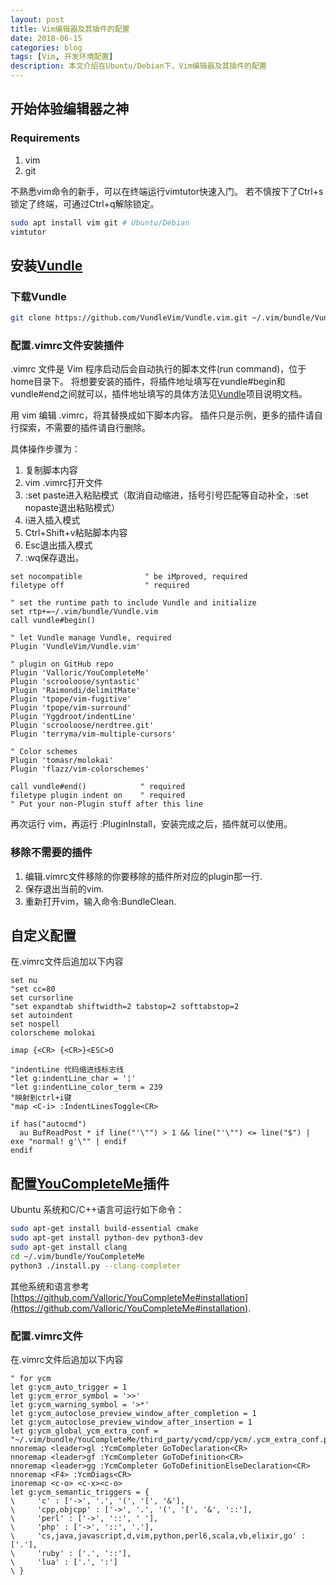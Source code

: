 ```yaml
---
layout: post
title: Vim编辑器及其插件的配置
date: 2018-06-15
categories: blog
tags: [Vim, 开发环境配置]
description: 本文介绍在Ubuntu/Debian下，Vim编辑器及其插件的配置
---
```


## 开始体验编辑器之神
### Requirements
1. vim
2. git

不熟悉vim命令的新手，可以在终端运行vimtutor快速入门。
若不慎按下了Ctrl+s锁定了终端，可通过Ctrl+q解除锁定。

```bash
sudo apt install vim git # Ubuntu/Debian
vimtutor
```

## 安装[Vundle](https://github.com/VundleVim/Vundle.vim)

### 下载Vundle
```bash
git clone https://github.com/VundleVim/Vundle.vim.git ~/.vim/bundle/Vundle.vim
```

### 配置.vimrc文件安装插件
.vimrc 文件是 Vim 程序启动后会自动执行的脚本文件(run command)，位于home目录下。
将想要安装的插件，将插件地址填写在vundle#begin和vundle#end之间就可以，插件地址填写的具体方法见[Vundle](https://github.com/VundleVim/Vundle.vim)项目说明文档。

用 vim 编辑 .vimrc，将其替换成如下脚本内容。
插件只是示例，更多的插件请自行探索，不需要的插件请自行删除。

具体操作步骤为：
1. 复制脚本内容
2. vim .vimrc打开文件
3. :set paste进入粘贴模式（取消自动缩进，括号引号匹配等自动补全，:set nopaste退出粘贴模式）
4. i进入插入模式
5. Ctrl+Shift+v粘贴脚本内容
6. Esc退出插入模式
7. :wq保存退出。

```vim
set nocompatible              " be iMproved, required
filetype off                  " required

" set the runtime path to include Vundle and initialize
set rtp+=~/.vim/bundle/Vundle.vim
call vundle#begin()

" let Vundle manage Vundle, required
Plugin 'VundleVim/Vundle.vim'

" plugin on GitHub repo
Plugin 'Valloric/YouCompleteMe'
Plugin 'scrooloose/syntastic'
Plugin 'Raimondi/delimitMate'
Plugin 'tpope/vim-fugitive'
Plugin 'tpope/vim-surround'
Plugin 'Yggdroot/indentLine' 
Plugin 'scrooloose/nerdtree.git'
Plugin 'terryma/vim-multiple-cursors'

" Color schemes
Plugin 'tomasr/molokai'
Plugin 'flazz/vim-colorschemes'

call vundle#end()            " required
filetype plugin indent on    " required
" Put your non-Plugin stuff after this line
```
再次运行 vim，再运行 :PluginInstall，安装完成之后，插件就可以使用。

### 移除不需要的插件
1. 编辑.vimrc文件移除的你要移除的插件所对应的plugin那一行.
2. 保存退出当前的vim.
3. 重新打开vim，输入命令:BundleClean.

## 自定义配置
在.vimrc文件后追加以下内容
```vim
set nu
"set cc=80
set cursorline
"set expandtab shiftwidth=2 tabstop=2 softtabstop=2
set autoindent
set nospell
colorscheme molokai

imap {<CR> {<CR>}<ESC>O

"indentLine 代码缩进线标志线
"let g:indentLine_char = '¦' 
"let g:indentLine_color_term = 239 
"映射到ctrl+i键 
"map <C-i> :IndentLinesToggle<CR> 

if has("autocmd")
  au BufReadPost * if line("'\"") > 1 && line("'\"") <= line("$") | exe "normal! g'\"" | endif
endif
```

## 配置[YouCompleteMe](https://github.com/Valloric/YouCompleteMe)插件

Ubuntu 系统和C/C++语言可运行如下命令：

```bash
sudo apt-get install build-essential cmake
sudo apt-get install python-dev python3-dev
sudo apt-get install clang
cd ~/.vim/bundle/YouCompleteMe
python3 ./install.py --clang-completer
```

其他系统和语言参考 [https://github.com/Valloric/YouCompleteMe#installation](https://github.com/Valloric/YouCompleteMe#installation).

### 配置.vimrc文件
在.vimrc文件后追加以下内容
```vim
" for ycm
let g:ycm_auto_trigger = 1 
let g:ycm_error_symbol = '>>'
let g:ycm_warning_symbol = '>*'
let g:ycm_autoclose_preview_window_after_completion = 1 
let g:ycm_autoclose_preview_window_after_insertion = 1 
let g:ycm_global_ycm_extra_conf = "~/.vim/bundle/YouCompleteMe/third_party/ycmd/cpp/ycm/.ycm_extra_conf.py"
nnoremap <leader>gl :YcmCompleter GoToDeclaration<CR>
nnoremap <leader>gf :YcmCompleter GoToDefinition<CR>
nnoremap <leader>gg :YcmCompleter GoToDefinitionElseDeclaration<CR>
nnoremap <F4> :YcmDiags<CR>
inoremap <c-o> <c-x><c-o>
let g:ycm_semantic_triggers = { 
\     'c' : ['->', '.', '(', '[', '&'],
\     'cpp,objcpp' : ['->', '.', '(', '[', '&', '::'],
\     'perl' : ['->', '::', ' '],
\     'php' : ['->', '::', '.'],
\     'cs,java,javascript,d,vim,python,perl6,scala,vb,elixir,go' : ['.'],
\     'ruby' : ['.', '::'],
\     'lua' : ['.', ':']
\ }
```
